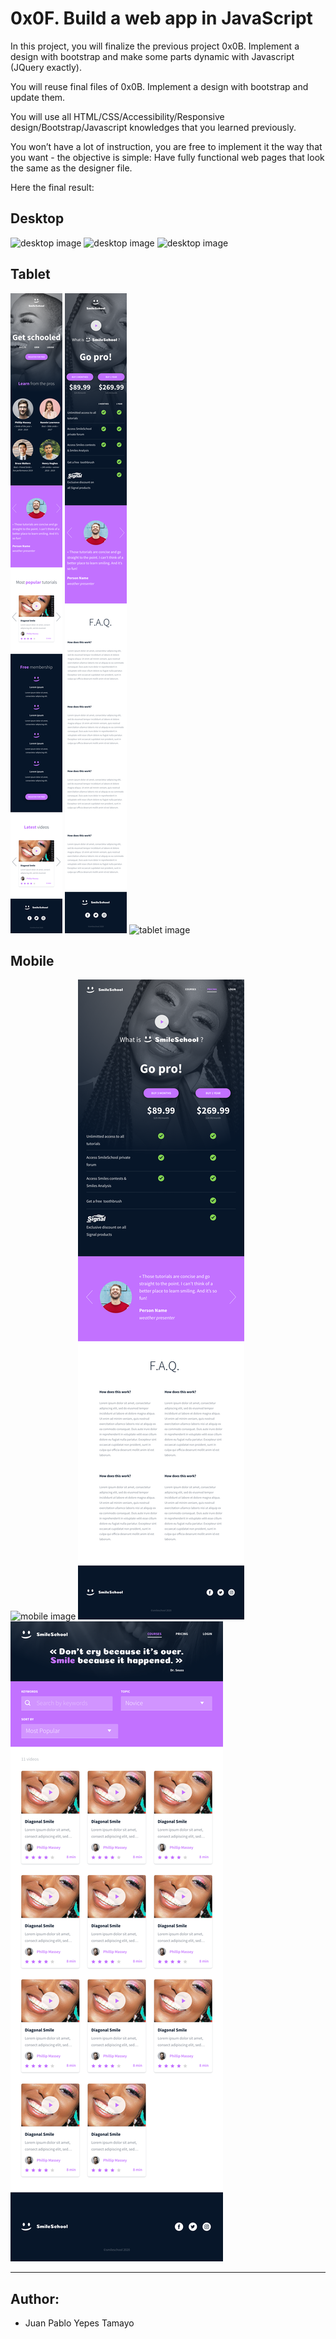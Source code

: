 # 0x0F. Build a web app in JavaScript

In this project, you will finalize the previous project 0x0B. Implement a design with bootstrap and make some parts dynamic with Javascript (JQuery exactly).

You will reuse final files of 0x0B. Implement a design with bootstrap and update them.

You will use all HTML/CSS/Accessibility/Responsive design/Bootstrap/Javascript knowledges that you learned previously.

You won’t have a lot of instruction, you are free to implement it the way that you want - the objective is simple: Have fully functional web pages that look the same as the designer file.

Here the final result:

## Desktop

![desktop image](/images/Desktop/01_SMILESCHOOL_LANDING_desktop@2x.png)
![desktop image](images/Desktop/02_SMILESCHOOL_PRICING_desktop@2x.png)
![desktop image](images/Desktop/03_SMILESCHOOL_COURSES_desktop@2x.png)

## Tablet

![tablet image](images/Mobile/01_SMILESCHOOL_LANDING_mobile@2x.png)
![tablet image](images/Mobile/02_SMILESCHOOL_PRICING_mobile@2x.png)
![tablet image](images/Mobile/03_SMILESCHOOL_COURSES_mobile@2x.png)

## Mobile

![mobile image](images/Tablet/01_SMILESCHOOL_LANDING_tablet@2x.png)
![mobile image](images/Tablet/02_SMILESCHOOL_PRICING_tablet@2x.png)
![mobile image](images/Tablet/03_SMILESCHOOL_COURSES_tablet@2x.png)


---

## Author:

- Juan Pablo Yepes Tamayo